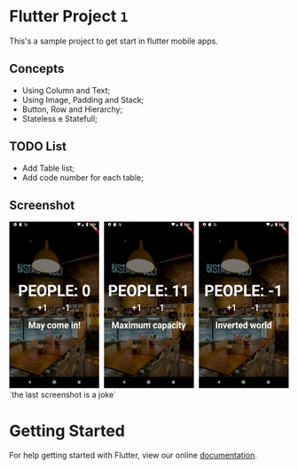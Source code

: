 # Flutter Project `1`
This's a sample project  to get start in flutter mobile apps.

## Concepts
- Using Column and Text;
- Using Image, Padding and Stack;
- Button, Row and Hierarchy; 
- Stateless e Statefull;

## TODO List
- Add Table list;
- Add code number for each table;


## Screenshot
<img src="https://github.com/robertokbr/Flutter_Restaurant_PeopleCounter/blob/master/screenshot.png" height="300em" /> 
`the last screenshot is a joke`

# Getting Started
For help getting started with Flutter, view our online
[documentation](https://flutter.io/).
